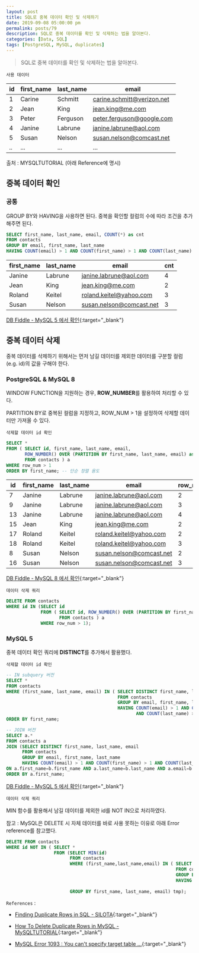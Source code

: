 ```yaml
---
layout: post
title: SQL로 중복 데이터 확인 및 삭제하기
date: 2019-09-08 05:00:00 pm
permalink: posts/79
description: SQL로 중복 데이터를 확인 및 삭제하는 법을 알아본다.
categories: [Data, SQL]
tags: [PostgreSQL, MySQL, duplicates]
---
```


> SQL로 중복 데이터를 확인 및 삭제하는 법을 알아본다.

    사용 데이터

| id  | first_name | last_name | email                      |
| --- | ---------- | --------- | -------------------------- |
| 1   | Carine     | Schmitt   | carine.schmitt@verizon.net |
| 2   | Jean       | King      | jean.king@me.com           |
| 3   | Peter      | Ferguson  | peter.ferguson@google.com  |
| 4   | Janine     | Labrune   | janine.labrune@aol.com     |
| 5   | Susan      | Nelson    | susan.nelson@comcast.net   |
| ..   |...    |...   | ...   |

출처 : MYSQLTUTORIAL (아래 Reference에 명시)

## 중복 데이터 확인

### 공통

GROUP BY와 HAVING을 사용하면 된다. 중복을 확인할 컬럼의 수에 따라 조건을 추가해주면 된다.

``` sql
SELECT first_name, last_name, email, COUNT(*) as cnt
FROM contacts
GROUP BY email, first_name, last_name
HAVING COUNT(email) > 1 AND COUNT(first_name) > 1 AND COUNT(last_name) > 1;
```

| first_name | last_name | email                    | cnt |
| ---------- | --------- | ------------------------ | --- |
| Janine     | Labrune   | janine.labrune@aol.com   | 4   |
| Jean       | King      | jean.king@me.com         | 2   |
| Roland     | Keitel    | roland.keitel@yahoo.com  | 3   |
| Susan      | Nelson    | susan.nelson@comcast.net | 3   |


[DB Fiddle - MySQL 5 에서 확인](https://www.db-fiddle.com/f/diVwLqAmeYe8Xvi9eRLmga/0){:target="_blank"}

## 중복 데이터 삭제

중복 데이터를 삭제하기 위해서는 먼저 남길 데이터를 제외한 데이터를 구분할 컬럼(e.g. id)의 값을 구해야 한다.

### PostgreSQL & MySQL 8

WINDOW FUNCTION을 지원하는 경우, **ROW_NUMBER**를 활용하여 처리할 수 있다.

PARTITION BY로 중복된 컬럼을 지정하고, ROW_NUM > 1을 설정하여 삭제할 데이터만 가져올 수 있다.

    삭제할 데이터 id 확인

``` sql
SELECT *
FROM ( SELECT id, first_name, last_name, email,
       ROW_NUMBER() OVER (PARTITION BY first_name, last_name, email) as row_num
       FROM contacts ) a
WHERE row_num > 1
ORDER BY first_name; -- 단순 정렬 용도
```

| id  | first_name | last_name | email                    | row_num |
| --- | ---------- | --------- | ------------------------ | ------- |
| 7   | Janine     | Labrune   | janine.labrune@aol.com   | 2       |
| 9   | Janine     | Labrune   | janine.labrune@aol.com   | 3       |
| 13  | Janine     | Labrune   | janine.labrune@aol.com   | 4       |
| 15  | Jean       | King      | jean.king@me.com         | 2       |
| 17  | Roland     | Keitel    | roland.keitel@yahoo.com  | 2       |
| 18  | Roland     | Keitel    | roland.keitel@yahoo.com  | 3       |
| 8   | Susan      | Nelson    | susan.nelson@comcast.net | 2       |
| 16  | Susan      | Nelson    | susan.nelson@comcast.net | 3       |

[DB Fiddle - MySQL 8 에서 확인](https://www.db-fiddle.com/f/bZyWoSx1sDEjHw3Rb6wPaz/0){:target="_blank"}


    데이터 삭제 쿼리

``` sql
DELETE FROM contacts
WHERE id IN (SELECT id
             FROM ( SELECT id, ROW_NUMBER() OVER (PARTITION BY first_name, last_name, email) as row_num
                    FROM contacts ) a
             WHERE row_num > 1);
```

### MySQL 5

중복 데이터 확인 쿼리에 **DISTINCT**를 추가해서 활용했다.

    삭제할 데이터 id 확인

``` sql
-- IN subquery 버전
SELECT *
FROM contacts
WHERE (first_name, last_name, email) IN ( SELECT DISTINCT first_name, last_name, email
                                          FROM contacts
                                          GROUP BY email, first_name, last_name
                                          HAVING COUNT(email) > 1 AND COUNT(first_name) > 1 
                                                 AND COUNT(last_name) > 1)
ORDER BY first_name;

-- JOIN 버전
SELECT a.*
FROM contacts a
JOIN (SELECT DISTINCT first_name, last_name, email
      FROM contacts
      GROUP BY email, first_name, last_name
      HAVING COUNT(email) > 1 AND COUNT(first_name) > 1 AND COUNT(last_name) > 1) b
ON a.first_name=b.first_name AND a.last_name=b.last_name AND a.email=b.email
ORDER BY a.first_name;
```

[DB Fiddle - MySQL 5 에서 확인](https://www.db-fiddle.com/f/mHRDZMqTD6hbiq21k7gW2c/0){:target="_blank"}

    데이터 삭제 쿼리

MIN 함수를 활용해서 남길 데이터를 제외한 id를 NOT IN으로 처리하였다.

참고 : MySQL은 DELETE 시 자체 데이터를 바로 사용 못하는 이유로 아래 Error reference를 참고했다.

``` sql
DELETE FROM contacts
WHERE id NOT IN ( SELECT *
                  FROM (SELECT MIN(id)
                        FROM contacts
                        WHERE (first_name,last_name,email) IN ( SELECT DISTINCT first_name, last_name, email
                                                                FROM contacts
                                                                GROUP BY email, first_name, last_name
                                                                HAVING COUNT(email) > 1 AND COUNT(first_name) > 1 
                                                                       AND COUNT(last_name) > 1)
                        GROUP BY first_name, last_name, email) tmp);
```

`References` : 

* [Finding Duplicate Rows in SQL - SILOTA](http://www.silota.com/docs/recipes/sql-finding-duplicate-rows.html){:target="_blank"}

* [How To Delete Duplicate Rows in MySQL - MySQLTUTORIAL](http://www.mysqltutorial.org/mysql-delete-duplicate-rows/){:target="_blank"}

* [MySQL Error 1093 : You can't specify target table ...](https://www.lesstif.com/display/DBMS/MySQL+Error+1093+%3A+You+can%27t+specify+target+table+%27cwd_group%27+for+update+in+FROM+clause){:target="_blank"}


